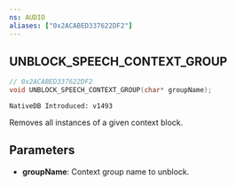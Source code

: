 ```yaml
---
ns: AUDIO
aliases: ["0x2ACABED337622DF2"]
---
```

## UNBLOCK_SPEECH_CONTEXT_GROUP

```c
// 0x2ACABED337622DF2
void UNBLOCK_SPEECH_CONTEXT_GROUP(char* groupName);
```

```
NativeDB Introduced: v1493
```

Removes all instances of a given context block.

## Parameters
* **groupName**: Context group name to unblock.
